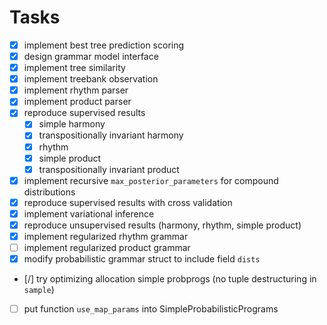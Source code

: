 # Tasks

- [x] implement best tree prediction scoring
- [x] design grammar model interface
- [x] implement tree similarity
- [x] implement treebank observation
- [x] implement rhythm parser
- [x] implement product parser
- [x] reproduce supervised results
    - [x] simple harmony
    - [x] transpositionally invariant harmony
    - [x] rhythm 
    - [x] simple product
    - [x] transpositionally invariant product
- [x] implement recursive `max_posterior_parameters` for compound distributions
- [x] reproduce supervised results with cross validation
- [x] implement variational inference
- [x] reproduce unsupervised results (harmony, rhythm, simple product)
- [x] implement regularized rhythm grammar
- [ ] implement regularized product grammar
- [x] modify probabilistic grammar struct to include field `dists`
- [/] try optimizing allocation simple probprogs (no tuple destructuring in `sample`)
- [ ] put function `use_map_params` into SimpleProbabilisticPrograms